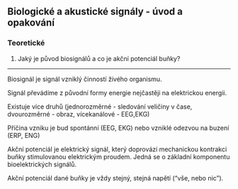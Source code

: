 ## Biologické a akustické signály - úvod a opakování

### Teoretické

1. Jaký je původ biosignálů a co je akční potenciál buňky?

----

Biosignál je signál vzniklý činností živého organismu.

Signál převádíme z původní formy energie nejčastěji na elektrickou energii.

Existuje více druhů (jednorozměrné - sledování veličiny v čase, dvourozměrné - obraz, vícekanálové - EEG,EKG)

Příčina vzniku je bud spontánní (EEG, EKG) nebo vzniklé odezvou na buzení (ERP, ENG)


Akční potenciál je elektrický signál, který doprovází
mechanickou kontrakci buňky stimulovanou elektrickým
proudem. Jedná se o základní komponentu bioelektrických signálů.

Akční potenciál dané buňky je vždy stejný, stejná napětí (“vše, nebo nic”).

